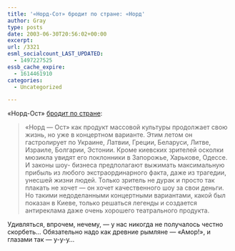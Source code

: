 ```yaml
---
title: '«Норд-Сот» бродит по стране: «Норд'
author: Gray
type: posts
date: 2003-06-30T20:56:02+00:00
excerpt:
url: /3321
esml_socialcount_LAST_UPDATED:
  - 1497227525
essb_cache_expire:
  - 1614461910
categories:
  - Uncategorized

---
```








&#171;Норд-Ост&#187; <a href="http://www.obozrevatel.com.ua/culture/88139.html" target="_blank">бродит по стране</a>:

> &#171;Норд &#8212; Ост&#187; как продукт массовой культуры продолжает свою жизнь, но уже в концертном варианте. Этим летом он гастролирует по Украине, Латвии, Греции, Беларуси, Литве, Израиле, Болгарии, Эстонии. Кроме киевских зрителей осколки мюзикла увидят его поклонники в Запорожье, Харькове, Одессе. И законы шоу- бизнеса предполагают выжимать максимальную прибыль из любого экстраординарного факта, даже из трагедии, унесшей жизни людей. Только зритель не дурак и просто так плакать не хочет &#8212; он хочет качественного шоу за свои деньги. Но такими недоделанными концертными вариантами, какой был показан в Киеве, только решаться легенды и создается антиреклама даже очень хорошего театрального продукта. 

Удивляться, впрочем, нечему, &#8212; у нас никогда не получалось честно скорбеть&#8230; Обязательно надо как древние рымляне &#8212; &#171;Амор!&#187;, и глазами так &#8212; у-у-у&#8230;